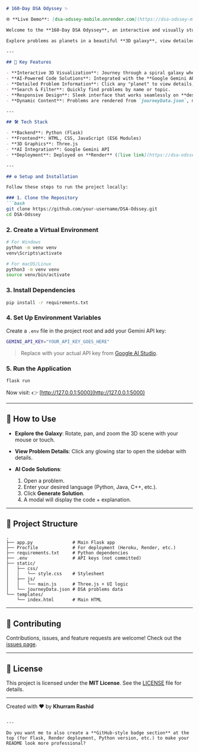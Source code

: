 ````markdown
# 160-Day DSA Odyssey ✨

🌐 **Live Demo**: [dsa-odssey-mobile.onrender.com](https://dsa-odssey-mobile.onrender.com/)

Welcome to the **160-Day DSA Odyssey**, an interactive and visually stunning web application that chronicles a 160-day journey through the world of **Data Structures and Algorithms**.  

Explore problems as planets in a beautiful **3D galaxy**, view detailed notes, and get **AI-powered code solutions** on demand.

---

## 🚀 Key Features

- **Interactive 3D Visualization**: Journey through a spiral galaxy where each star represents a solved DSA problem. Built with **Three.js**.  
- **AI-Powered Code Solutions**: Integrated with the **Google Gemini API** to generate solutions in any programming language, complete with explanations.  
- **Detailed Problem Information**: Click any "planet" to view details, including difficulty, topics, personal notes, and links.  
- **Search & Filter**: Quickly find problems by name or topic.  
- **Responsive Design**: Sleek interface that works seamlessly on **desktop and mobile**.  
- **Dynamic Content**: Problems are rendered from `journeyData.json`, making updates simple.  

---

## 🛠️ Tech Stack

- **Backend**: Python (Flask)  
- **Frontend**: HTML, CSS, JavaScript (ES6 Modules)  
- **3D Graphics**: Three.js  
- **AI Integration**: Google Gemini API  
- **Deployment**: Deployed on **Render** ([live link](https://dsa-odssey-mobile.onrender.com/))  

---

## ⚙️ Setup and Installation

Follow these steps to run the project locally:

### 1. Clone the Repository
```bash
git clone https://github.com/your-username/DSA-Odssey.git
cd DSA-Odssey
````

### 2. Create a Virtual Environment

```bash
# For Windows
python -m venv venv
venv\Scripts\activate

# For macOS/Linux
python3 -m venv venv
source venv/bin/activate
```

### 3. Install Dependencies

```bash
pip install -r requirements.txt
```

### 4. Set Up Environment Variables

Create a `.env` file in the project root and add your Gemini API key:

```bash
GEMINI_API_KEY="YOUR_API_KEY_GOES_HERE"
```

> Replace with your actual API key from [Google AI Studio](https://ai.google.dev).

### 5. Run the Application

```bash
flask run
```

Now visit: 👉 [http://127.0.0.1:5000](http://127.0.0.1:5000)

---

## 📖 How to Use

* **Explore the Galaxy**: Rotate, pan, and zoom the 3D scene with your mouse or touch.
* **View Problem Details**: Click any glowing star to open the sidebar with details.
* **AI Code Solutions**:

  1. Open a problem.
  2. Enter your desired language (Python, Java, C++, etc.).
  3. Click **Generate Solution**.
  4. A modal will display the code + explanation.

---

## 📁 Project Structure

```
.
├── app.py               # Main Flask app
├── Procfile             # For deployment (Heroku, Render, etc.)
├── requirements.txt     # Python dependencies
├── .env                 # API keys (not committed)
├── static/
│   ├── css/
│   │   └── style.css    # Stylesheet
│   ├── js/
│   │   └── main.js      # Three.js + UI logic
│   └── journeyData.json # DSA problems data
└── templates/
    └── index.html       # Main HTML
```

---

## 🤝 Contributing

Contributions, issues, and feature requests are welcome!
Check out the [issues page](https://github.com/your-username/DSA-Odssey/issues).

---

## 📄 License

This project is licensed under the **MIT License**.
See the [LICENSE](LICENSE) file for details.

---

Created with ❤️ by **Khurram Rashid**

```

---

Do you want me to also create a **GitHub-style badge section** at the top (for Flask, Render deployment, Python version, etc.) to make your README look more professional?
```
